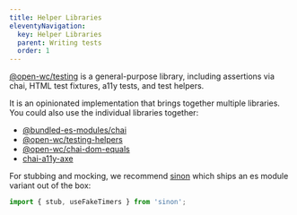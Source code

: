 ```yaml
---
title: Helper Libraries
eleventyNavigation:
  key: Helper Libraries
  parent: Writing tests
  order: 1
---
```


[@open-wc/testing](https://open-wc.org/testing/testing.html) is a general-purpose library, including assertions via chai, HTML test fixtures, a11y tests, and test helpers.

It is an opinionated implementation that brings together multiple libraries. You could also use the individual libraries together:

- [@bundled-es-modules/chai](https://www.npmjs.com/package/@bundled-es-modules/chai)
- [@open-wc/testing-helpers](https://www.npmjs.com/package/@open-wc/testing-helpers)
- [@open-wc/chai-dom-equals](https://www.npmjs.com/package/@open-wc/chai-dom-equals)
- [chai-a11y-axe](https://www.npmjs.com/package/chai-a11y-axe)

For stubbing and mocking, we recommend [sinon](https://www.npmjs.com/package/sinon) which ships an es module variant out of the box:

```js
import { stub, useFakeTimers } from 'sinon';
```
